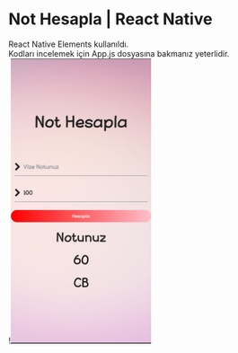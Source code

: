 # Not Hesapla | React Native
React Native Elements kullanıldı.
<br>
Kodları incelemek için App.js dosyasına bakmanız yeterlidir.
<br>
!<img src="Screenshot.jpeg" width="250">
